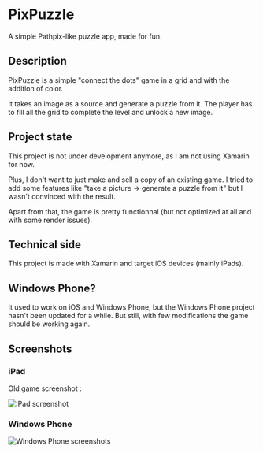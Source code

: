 PixPuzzle
=========

A simple Pathpix-like puzzle app, made for fun.

## Description

PixPuzzle is a simple "connect the dots" game in a grid and with the addition of color.

It takes an image as a source and generate a puzzle from it. The player has to fill all the grid to complete the level and unlock a new image.

## Project state

This project is not under development anymore, as I am not using Xamarin for now.

Plus, I don't want to just make and sell a copy of an existing game. I tried to add some features like "take a picture -> generate a puzzle from it" but I wasn't convinced with the result.

Apart from that, the game is pretty functionnal (but not optimized at all and with some render issues).

## Technical side

This project is made with Xamarin and target iOS devices (mainly iPads).

## Windows Phone?

It used to work on iOS and Windows Phone, but the Windows Phone project hasn't been updated for a while. But still, with few modifications the game should be working again.

## Screenshots

### iPad

Old game screenshot :

![iPad screenshot](http://tof.canardpc.com/view/45cc25de-01ad-488e-9a8e-193efd678468.jpg "iPad screenshot")

### Windows Phone

![Windows Phone screenshots](http://tof.canardpc.com/view/eb30d454-b195-4094-bb0a-e51fda4f7641.jpg "Windows Phone screenshot")
